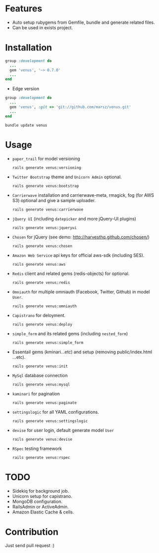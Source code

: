 Features
========

* Auto setup rubygems from Gemfile, bundle and generate related files.
* Can be used in exists project.

Installation
============

```ruby
group :development do
  ...
  gem 'venus', '~> 0.7.0'
  ...
end
```

* Edge version

```ruby
group :development do
  ...
  gem 'venus', :git => 'git://github.com/marsz/venus.git'
  ...
end
```

`bundle update venus`

Usage
=====

* `paper_trail` for model versioning

  ```
  rails generate venus:versioning
  ```

* `Twitter Bootstrap` theme and `Unicorn Admin` optional.
  
  ```
  rails generate venus:bootstrap
  ```

* `Carrierwave` installation and carrierwave-meta, rmagick, fog (for AWS S3) optional and give a sample uploader.
  
  ```
  rails generate venus:carrierwave
  ```

* `jQuery UI` (including `datepicker` and more jQuery-UI plugins)
  
  ```
  rails generate venus:jqueryui
  ```

* `Chosen` for jQuery (see demo: http://harvesthq.github.com/chosen/)
  
  ```
  rails generate venus:chosen
  ```

* `Amazon Web Service` api keys for official aws-sdk (including SES).

  ```
  rails generate venus:aws
  ```

* `Redis` client and related gems (redis-objects) for optional.

  ```
  rails generate venus:redis
  ```

* `Omniauth` for multiple omniauth (Facebook, Twitter, Github) in model `User`.

  ```
  rails generate venus:omniauth
  ```

* `Capistrano` for deloyment.

  ```
  rails generate venus:deploy
  ```

* `simple_form` and its related gems (including `nested_form`)

  ```
  rails generate venus:simple_form
  ```

* Essentail gems (kminari...etc) and setup (removing public/index.html ...etc).

  ```
  rails generate venus:init
  ```

* `MySql` database connection

  ```
  rails generate venus:mysql
  ```

* `kaminari` for pagination

  ```
  rails generate venus:paginate
  ```

* `settingslogic` for all YAML configurations.

  ```
  rails generate venus:settingslogic
  ```

* `devise` for user login, default generate model `User`

  ```
  rails generate venus:devise
  ```

* `RSpec` testing framework

  ```
  rails generate venus:rspec
  ```

TODO
====

* Sidekiq for background job.
* Unicorn setup for capistrano.
* MongoDB configuration.
* RailsAdmin or ActiveAdmin.
* Amazon Elastic Cache & cells.

Contribution
============

Just send pull request :)
